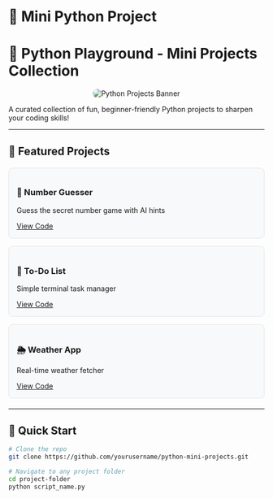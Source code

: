 
# 🎯 Mini Python Project 


# 🐍 Python Playground - Mini Projects Collection

<div align="center">
  <img src="https://placehold.co/1200x400/0059ff/EEE?text=Python+Mini+Projects+Galaxy" alt="Python Projects Banner" style="border-radius: 10px;"/>
</div>

A curated collection of fun, beginner-friendly Python projects to sharpen your coding skills!

---

## 🌟 Featured Projects

<div style="display: grid; grid-template-columns: repeat(auto-fill, minmax(250px, 1fr)); gap: 15px; margin: 20px 0;">
  <!-- Project Card 1 -->
  <div style="background: #f8f9fa; border-radius: 8px; padding: 15px; border: 1px solid #e1e4e8;">
    <h3>🎲 Number Guesser</h3>
    <p>Guess the secret number game with AI hints</p>
    <a href="number_guesser.py">View Code</a>
  </div>
  
  <!-- Project Card 2 -->
  <div style="background: #f8f9fa; border-radius: 8px; padding: 15px; border: 1px solid #e1e4e8;">
    <h3>📝 To-Do List</h3>
    <p>Simple terminal task manager</p>
    <a href="todo_list.py">View Code</a>
  </div>
  
  <!-- Project Card 3 -->
  <div style="background: #f8f9fa; border-radius: 8px; padding: 15px; border: 1px solid #e1e4e8;">
    <h3>🌦️ Weather App</h3>
    <p>Real-time weather fetcher</p>
    <a href="weather_app.py">View Code</a>
  </div>
</div>

---

## 🚀 Quick Start

```bash
# Clone the repo
git clone https://github.com/yourusername/python-mini-projects.git

# Navigate to any project folder
cd project-folder
python script_name.py
